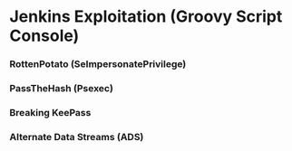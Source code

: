 # Jenkins Exploitation (Groovy Script Console)
### RottenPotato (SeImpersonatePrivilege)
### PassTheHash (Psexec)
### Breaking KeePass
### Alternate Data Streams (ADS)
